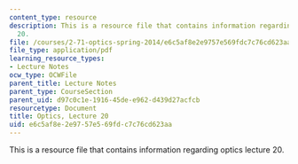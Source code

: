 ```yaml
---
content_type: resource
description: This is a resource file that contains information regarding optics lecture
  20.
file: /courses/2-71-optics-spring-2014/e6c5af8e2e9757e569fdc7c76cd623aa_MIT2_71S14_lec20_notes.pdf
file_type: application/pdf
learning_resource_types:
- Lecture Notes
ocw_type: OCWFile
parent_title: Lecture Notes
parent_type: CourseSection
parent_uid: d97c0c1e-1916-45de-e962-d439d27acfcb
resourcetype: Document
title: Optics, Lecture 20
uid: e6c5af8e-2e97-57e5-69fd-c7c76cd623aa
---
```

This is a resource file that contains information regarding optics lecture 20.

